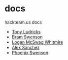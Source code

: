docs
====

hackteam.us docs

 * [Tony Ludricks](https://github.com/tony1ludricks)
 * [Bram Swenson](https://github.com/bramswenson)
 * [Logan McSwag Whitmire](https://github.com/bluesclue)
 * [Alex Sanchez](http://github.com/realalexsanchez)
 * [Phoenix Swenson](https://github.com/hackteamPhoenixAckerman)
